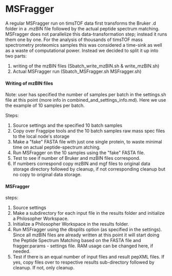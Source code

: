 # MSFragger

A regular MSFragger run on timsTOF data first transforms the Bruker .d folder in a .mzBIN file followed by the actual peptide spectrum matching. MSFragger does not parallelize this data-transformation step; instead it runs them one by one. For the analysis of thousands of timsTOF mass spectrometry proteomics samples this was considered a time-sink as well as a waste of computational power. Instead we decided to split it up into two parts:

1. writing of the mzBIN files (Sbatch_write_mzBIN.sh & write_mzBIN.sh)
2. Actual MSFragger run (Sbatch_MSFragger.sh MSFragger.sh)

#### Writing of mzBIN files

Note: user has specified the number of samples per batch in the settings.sh file at this point (more info in combined_and_settings_info.md). Here we use the example of 10 samples per batch.

Steps:
1. Source settings and the specified 10 batch samples
2. Copy over Fragpipe tools and the 10 batch samples raw mass spec files to the local node's storage
3. Make a "fake" FASTA file with just one single protein, to waste minimal time on actual peptide-spectrum atching.
4. Run MSFragger on the 10 samples using the "fake" FASTA file.
5. Test to see if number of Bruker and mzBIN files correspond.
6. If numbers correspond copy mzBIN and mgf files to original data storage directory followed by cleanup, if not corresponding cleanup but no copy to original data storage.

#### MSFragger

steps:
1. Source settings
2. Make a subdirectory for each input file in the results folder and initialize a Philosopher Workspace.
3. Initialize a Philosopher Workspace in the results folder.
4. Run MSFragger using the dbsplits option (as specified in the settings). Since all mzBIN files are already written at this point it will start doing the Peptide Spectrum Matching based on the FASTA file and fragger.params - settings file. RAM usage can be changed here, if needed.
5. Test if there is an equal number of input files and result pepXML files. If yes, copy files over to respective results sub-directory followed by cleanup. If not, only cleanup.


